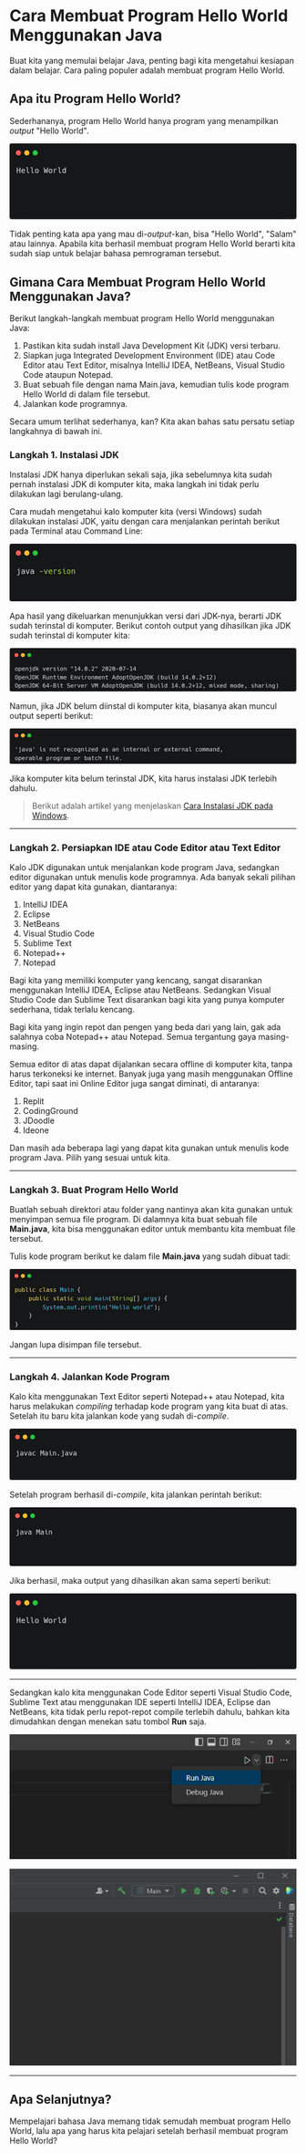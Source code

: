# Cara Membuat Program Hello World Menggunakan Java

Buat kita yang memulai belajar Java, penting bagi kita mengetahui kesiapan dalam belajar. Cara paling populer adalah membuat program Hello World.

## Apa itu Program Hello World?

Sederhananya, program Hello World hanya program yang menampilkan *output* "Hello World".

![Program Hello World](./aset/carbon--1-.png)

Tidak penting kata apa yang mau di-*output*-kan, bisa "Hello World", "Salam" atau lainnya. Apabila kita berhasil membuat program Hello World berarti kita sudah siap untuk belajar bahasa pemrograman tersebut.

## Gimana Cara Membuat Program Hello World Menggunakan Java?

Berikut langkah-langkah membuat program Hello World menggunakan Java:

1. Pastikan kita sudah install Java Development Kit (JDK) versi terbaru.
2. Siapkan juga Integrated Development Environment (IDE) atau Code Editor atau Text Editor, misalnya IntelliJ IDEA, NetBeans, Visual Studio Code ataupun Notepad.
3. Buat sebuah file dengan nama Main.java, kemudian tulis kode program Hello World di dalam file tersebut.
4. Jalankan kode programnya.

Secara umum terlihat sederhanya, kan? Kita akan bahas satu persatu setiap langkahnya di bawah ini.

### Langkah 1. Instalasi JDK

Instalasi JDK hanya diperlukan sekali saja, jika sebelumnya kita sudah pernah instalasi JDK di komputer kita, maka langkah ini tidak perlu dilakukan lagi berulang-ulang.

Cara mudah mengetahui kalo komputer kita (versi Windows) sudah dilakukan instalasi JDK, yaitu dengan cara menjalankan perintah berikut pada Terminal atau Command Line:

![Cek versi Java](./aset/carbon--2-.png)

Apa hasil yang dikeluarkan menunjukkan versi dari JDK-nya, berarti JDK sudah terinstal di komputer. Berikut contoh output yang dihasilkan jika JDK sudah terinstal di komputer kita:

![Versi Java](./aset/carbon--4-.png)

Namun, jika JDK belum diinstal di komputer kita, biasanya akan muncul output seperti berikut:

![Java tidak terinstal](./aset/carbon--5-.png)

Jika komputer kita belum terinstal JDK, kita harus instalasi JDK terlebih dahulu.

> Berikut adalah artikel yang menjelaskan [Cara Instalasi JDK pada Windows](https://kuliahprogramming.id/inilah-cara-instalasi-jdk-pada-windows/).

------

### Langkah 2. Persiapkan IDE atau Code Editor atau Text Editor

Kalo JDK digunakan untuk menjalankan kode program Java, sedangkan editor digunakan untuk menulis kode programnya. Ada banyak sekali pilihan editor yang dapat kita gunakan, diantaranya:

1. IntelliJ IDEA
2. Eclipse
3. NetBeans
4. Visual Studio Code
5. Sublime Text
6. Notepad++
7. Notepad

Bagi kita yang memiliki komputer yang kencang, sangat disarankan menggunakan IntelliJ IDEA, Eclipse atau NetBeans. Sedangkan Visual Studio Code dan Sublime Text disarankan bagi kita yang punya komputer sederhana, tidak terlalu kencang.

Bagi kita yang ingin repot dan pengen yang beda dari yang lain, gak ada salahnya coba Notepad++ atau Notepad. Semua tergantung gaya masing-masing.

Semua editor di atas dapat dijalankan secara offline di komputer kita, tanpa harus terkoneksi ke internet. Banyak juga yang masih menggunakan Offline Editor, tapi saat ini Online Editor juga sangat diminati, di antaranya:

1. Replit
2. CodingGround
3. JDoodle
4. Ideone

Dan masih ada beberapa lagi yang dapat kita gunakan untuk menulis kode program Java. Pilih yang sesuai untuk kita.

------

### Langkah 3. Buat Program Hello World

Buatlah sebuah direktori atau folder yang nantinya akan kita gunakan untuk menyimpan semua file program. Di dalamnya kita buat sebuah file **Main.java**, kita bisa menggunakan editor untuk membantu kita membuat file tersebut.

Tulis kode program berikut ke dalam file **Main.java** yang sudah dibuat tadi:

![Kode Program Hello Woorld](./aset/carbon--6-.png)

Jangan lupa disimpan file tersebut.

------

### Langkah 4. Jalankan Kode Program

Kalo kita menggunakan Text Editor seperti Notepad++ atau Notepad, kita harus melakukan *compiling* terhadap kode program yang kita buat di atas. Setelah itu baru kita jalankan kode yang sudah di-*compile*.

![Perintah untuk compile kode Java](./aset/carbon--7-.png)

Setelah program berhasil di-*compile*, kita jalankan perintah berikut:

![Perintah menjalankan program Java](./aset/carbon--8-.png)

Jika berhasil, maka output yang dihasilkan akan sama seperti berikut:

![Program Hello World](./aset/carbon--1-.png)

------

Sedangkan kalo kita menggunakan Code Editor seperti Visual Studio Code, Sublime Text atau menggunakan IDE seperti IntelliJ IDEA, Eclipse dan NetBeans, kita tidak perlu repot-repot compile terlebih dahulu, bahkan kita dimudahkan dengan menekan satu tombol **Run** saja.

![Tombol Run pada Visual Studio Code](./aset/image.png)

![Tombol Run pada IntelliJ IDEA](./aset/image-1.png)

------

## Apa Selanjutnya?

Mempelajari bahasa Java memang tidak semudah membuat program Hello World, lalu apa yang harus kita pelajari setelah berhasil membuat program Hello World?  

